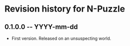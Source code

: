 # Revision history for N-Puzzle

## 0.1.0.0 -- YYYY-mm-dd

* First version. Released on an unsuspecting world.
